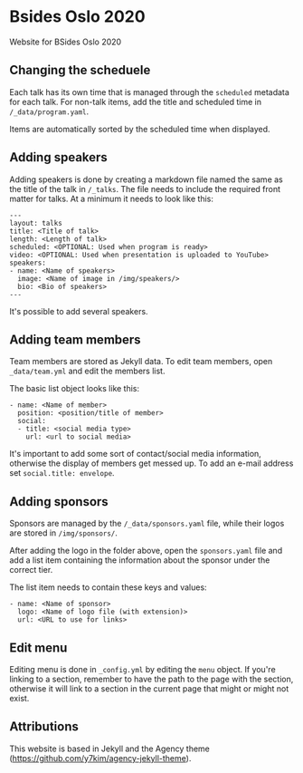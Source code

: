 # Bsides Oslo 2020
Website for BSides Oslo 2020

## Changing the scheduele

Each talk has its own time that is managed through the `scheduled` metadata for each talk. For non-talk items, add the title and scheduled time in `/_data/program.yaml`.

Items are automatically sorted by the scheduled time when displayed.

## Adding speakers

Adding speakers is done by creating a markdown file named the same as the title of the talk in `/_talks`. The file needs to include the required front matter for talks. At a minimum it needs to look like this:

```
---
layout: talks
title: <Title of talk>
length: <Length of talk>
scheduled: <OPTIONAL: Used when program is ready>
video: <OPTIONAL: Used when presentation is uploaded to YouTube>
speakers:
- name: <Name of speakers>
  image: <Name of image in /img/speakers/>
  bio: <Bio of speakers>
---
```

It's possible to add several speakers.

## Adding team members


Team members are stored as Jekyll data. To edit team members, open `_data/team.yml` and edit the members list.

The basic list object looks like this:
```
- name: <Name of member>
  position: <position/title of member>
  social:
  - title: <social media type>
    url: <url to social media>
```

It's important to add some sort of contact/social media information, otherwise the display of members get messed up. To add an e-mail address set `social.title: envelope`.

## Adding sponsors

Sponsors are managed by the `/_data/sponsors.yaml` file, while their logos are stored in `/img/sponsors/`.

After adding the logo in the folder above, open the `sponsors.yaml` file and add a list item containing the information about the sponsor under the correct tier.

The list item needs to contain these keys and values:

```
- name: <Name of sponsor>
  logo: <Name of logo file (with extension)>
  url: <URL to use for links>
```

## Edit menu

Editing menu is done in `_config.yml` by editing the `menu` object. If you're linking to a section, remember to have the path to the page with the section, otherwise it will link to a section in the current page that might or might not exist.

## Attributions

This website is based in Jekyll and the Agency theme (https://github.com/y7kim/agency-jekyll-theme).
